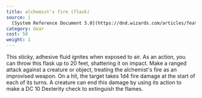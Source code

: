 ```yaml
---
title: alchemist's fire (flask)
source: |
  [System Reference Document 5.0](https://dnd.wizards.com/articles/features/systems-reference-document-srd)
category: Gear
cost: 50
weight: 1
---
```


This sticky, adhesive fluid ignites when exposed to air. As an action, you can throw this flask up to 20 feet, shattering it on impact. Make a ranged attack against a creature or object, treating the alchemist's fire as an improvised weapon. On a hit, the target takes 1d4 fire damage at the start of each of its turns. A creature can end this damage by using its action to make a DC 10 Dexterity check to extinguish the flames.
